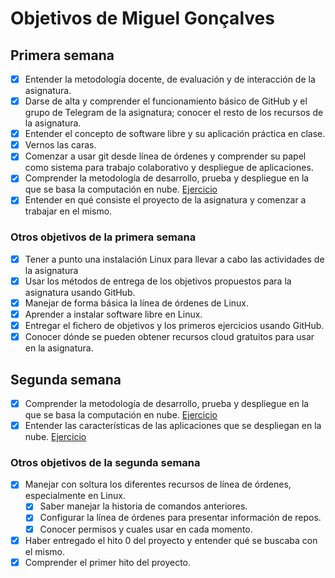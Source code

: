# Objetivos de Miguel Gonçalves

## Primera semana

- [x] Entender la metodología docente, de evaluación y de interacción de la asignatura.
- [x] Darse de alta y comprender el funcionamiento básico de GitHub y el grupo de Telegram de la asignatura; conocer el resto de los recursos de la asignatura.
- [x] Entender el concepto de software libre y su aplicación práctica en clase.
- [x] Vernos las caras.
- [x] Comenzar a usar git desde línea de órdenes y comprender su papel como sistema para trabajo colaborativo y despliegue de aplicaciones.
- [x] Comprender la metodología de desarrollo, prueba y despliegue en la que se basa la computación en nube. [Ejercicio](https://github.com/migueldgoncalves/CC_ejercicios/blob/master/Arquitecturas%20software%20para%20la%20nube.md#ejercicio-1)
- [x] Entender en qué consiste el proyecto de la asignatura y comenzar a trabajar en el mismo.

### Otros objetivos de la primera semana

- [x] Tener a punto una instalación Linux para llevar a cabo las actividades de la asignatura
- [x] Usar los métodos de entrega de los objetivos propuestos para la asignatura usando GitHub.
- [x] Manejar de forma básica la línea de órdenes de Linux.
- [x] Aprender a instalar software libre en Linux.
- [x] Entregar el fichero de objetivos y los primeros ejercicios usando GitHub.
- [x] Conocer dónde se pueden obtener recursos cloud gratuitos para usar en la asignatura.

## Segunda semana

- [x] Comprender la metodología de desarrollo, prueba y despliegue en la que se basa la computación en nube. [Ejercicio](https://github.com/migueldgoncalves/CC_ejercicios/blob/master/Arquitecturas%20software%20para%20la%20nube.md#ejercicio-1)
- [x] Entender las características de las aplicaciones que se despliegan en la nube. [Ejercicio](https://github.com/migueldgoncalves/CC_ejercicios/blob/master/Arquitecturas%20software%20para%20la%20nube.md#ejercicio-2)

### Otros objetivos de la segunda semana

- [x] Manejar con soltura los diferentes recursos de línea de órdenes, especialmente en Linux.
	- [x] Saber manejar la historia de comandos anteriores.
	- [x] Configurar la línea de órdenes para presentar información de repos.
	- [x] Conocer permisos y cuales usar en cada momento.
- [x] Haber entregado el hito 0 del proyecto y entender qué se buscaba con el mismo.
- [x] Comprender el primer hito del proyecto.
